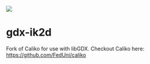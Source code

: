 [![](https://jitpack.io/v/WinterAlexander/gdx-ik2d.svg)](https://jitpack.io/#WinterAlexander/gdx-ik2d)

# gdx-ik2d

Fork of Caliko for use with libGDX. Checkout Caliko here: https://github.com/FedUni/caliko
